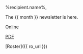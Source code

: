 %recipient.name%,

The {{ month }} newsletter is here.

[Online]()

[PDF]()

[Roster]({{ ro_url }})
